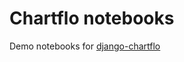 # Chartflo notebooks

Demo notebooks for [django-chartflo](https://github.com/synw/django-chartflo)
